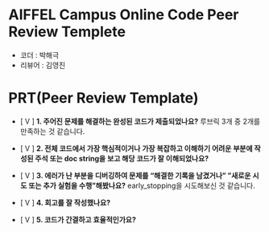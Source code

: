 # AIFFEL Campus Online Code Peer Review Templete
- 코더 : 박해극
- 리뷰어 : 김영진


# PRT(Peer Review Template)
- [ V ]  **1. 주어진 문제를 해결하는 완성된 코드가 제출되었나요?**
    루브릭 3개 중 2개를 만족하는 것 같습니다.
    
- [ V ]  **2. 전체 코드에서 가장 핵심적이거나 가장 복잡하고 이해하기 어려운 부분에 작성된 
주석 또는 doc string을 보고 해당 코드가 잘 이해되었나요?**
        
- [ V ]  **3. 에러가 난 부분을 디버깅하여 문제를 “해결한 기록을 남겼거나” 
”새로운 시도 또는 추가 실험을 수행”해봤나요?**
    early_stopping을 시도해보신 것 같습니다.
        
- [ V ]  **4. 회고를 잘 작성했나요?**
    
- [ V ]  **5. 코드가 간결하고 효율적인가요?**

